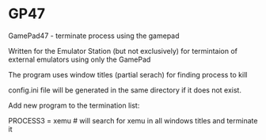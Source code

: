 # GP47
GamePad47 - terminate process using the gamepad

Written for the Emulator Station (but not exclusively) 
for termintaion of external emulators using only the GamePad

The program uses window titles (partial serach) for finding process to kill

config.ini file will be generated in the same directory if it does not exist.

Add new program to the termination list:

PROCESS3 = xemu # will search for xemu in all windows titles and terminate it
